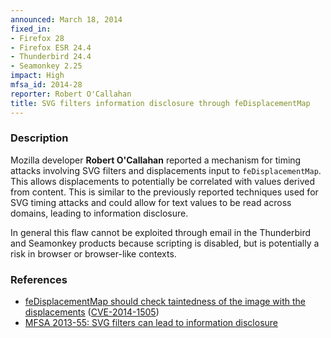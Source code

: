 ```yaml
---
announced: March 18, 2014
fixed_in:
- Firefox 28
- Firefox ESR 24.4
- Thunderbird 24.4
- Seamonkey 2.25
impact: High
mfsa_id: 2014-28
reporter: Robert O'Callahan
title: SVG filters information disclosure through feDisplacementMap
---
```


<h3>Description</h3>

<p>Mozilla developer <strong>Robert O'Callahan</strong> reported a mechanism for
timing attacks involving SVG filters and displacements input to
<code>feDisplacementMap</code>. This allows displacements to potentially be
correlated with values derived from content. This is similar to the previously
reported techniques used for SVG timing attacks and could allow for text values
to be read across domains, leading to information disclosure.
</p>

<p class="note">In general this flaw cannot be exploited through email in the
Thunderbird and Seamonkey products because scripting is disabled, but is
potentially a risk in browser or browser-like contexts.</p>

<h3>References</h3>

<ul>
  <li><a href="https://bugzilla.mozilla.org/show_bug.cgi?id=941887">
        feDisplacementMap should check taintedness of the image with the
displacements</a> (<a href="http://cve.mitre.org/cgi-bin/cvename.cgi?name=CVE-2014-1505" class="ex-ref">CVE-2014-1505</a>)</li>
   <li><a href="https://www.mozilla.org/security/announce/2013/mfsa2013-55.html">MFSA
2013-55: SVG filters can lead to information disclosure</a></li>
</ul>



